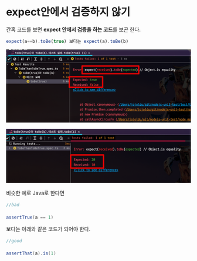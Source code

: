 # expect안에서 검증하지 않기

간혹 코드를 보면 **expect 안에서 검증을 하는 코드**를 보곤 한다.  



```ts
expect(a==b).toBe(true) 보다는 expect(a).toBe(b)
```

![fail1](./images/fail1.png)

![fail2](./images/fail2.png)


비슷한 예로 Java로 한다면

```java
//bad

assertTrue(a == 1)
```

보다는 아래와 같은 코드가 되어야 한다.

```java
//good

assertThat(a).is(1)
```


